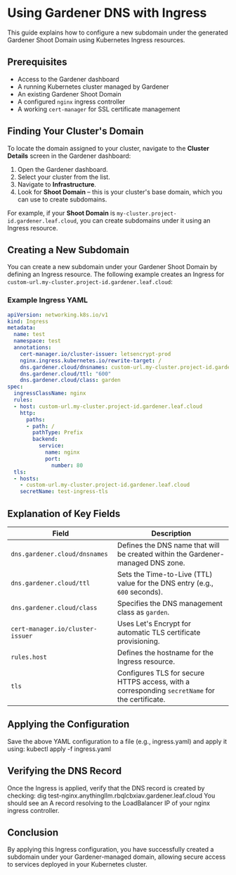 # Using Gardener DNS with Ingress

This guide explains how to configure a new subdomain under the generated Gardener Shoot Domain using Kubernetes Ingress resources. 

## Prerequisites
- Access to the Gardener dashboard
- A running Kubernetes cluster managed by Gardener
- An existing Gardener Shoot Domain
- A configured `nginx` ingress controller
- A working `cert-manager` for SSL certificate management

## Finding Your Cluster's Domain
To locate the domain assigned to your cluster, navigate to the **Cluster Details** screen in the Gardener dashboard:

1. Open the Gardener dashboard.
2. Select your cluster from the list.
3. Navigate to **Infrastructure**.
4. Look for **Shoot Domain** – this is your cluster's base domain, which you can use to create subdomains.

For example, if your **Shoot Domain** is `my-cluster.project-id.gardener.leaf.cloud`, you can create subdomains under it using an Ingress resource.

## Creating a New Subdomain
You can create a new subdomain under your Gardener Shoot Domain by defining an Ingress resource. The following example creates an Ingress for `custom-url.my-cluster.project-id.gardener.leaf.cloud`:

### Example Ingress YAML
```yaml
apiVersion: networking.k8s.io/v1
kind: Ingress
metadata:
  name: test
  namespace: test
  annotations:
    cert-manager.io/cluster-issuer: letsencrypt-prod
    nginx.ingress.kubernetes.io/rewrite-target: /
    dns.gardener.cloud/dnsnames: custom-url.my-cluster.project-id.gardener.leaf.cloud
    dns.gardener.cloud/ttl: "600"
    dns.gardener.cloud/class: garden
spec:
  ingressClassName: nginx
  rules:
  - host: custom-url.my-cluster.project-id.gardener.leaf.cloud
    http:
      paths:
      - path: /
        pathType: Prefix
        backend:
          service:
            name: nginx
            port:
              number: 80
  tls:
  - hosts:
    - custom-url.my-cluster.project-id.gardener.leaf.cloud
    secretName: test-ingress-tls

```

## Explanation of Key Fields

| Field                                      | Description |
|--------------------------------------------|-------------|
| `dns.gardener.cloud/dnsnames`             | Defines the DNS name that will be created within the Gardener-managed DNS zone. |
| `dns.gardener.cloud/ttl`                   | Sets the Time-to-Live (TTL) value for the DNS entry (e.g., `600` seconds). |
| `dns.gardener.cloud/class`                 | Specifies the DNS management class as `garden`. |
| `cert-manager.io/cluster-issuer`           | Uses Let's Encrypt for automatic TLS certificate provisioning. |
| `rules.host`                               | Defines the hostname for the Ingress resource. |
| `tls`                                      | Configures TLS for secure HTTPS access, with a corresponding `secretName` for the certificate. |




## Applying the Configuration
Save the above YAML configuration to a file (e.g., ingress.yaml) and apply it using:
kubectl apply -f ingress.yaml

## Verifying the DNS Record
Once the Ingress is applied, verify that the DNS record is created by checking:
dig test-nginx.anythingllm.rbqlcbxiav.gardener.leaf.cloud
You should see an A record resolving to the LoadBalancer IP of your nginx ingress controller.

## Conclusion

By applying this Ingress configuration, you have successfully created a subdomain under your Gardener-managed domain, allowing secure access to services deployed in your Kubernetes cluster.

